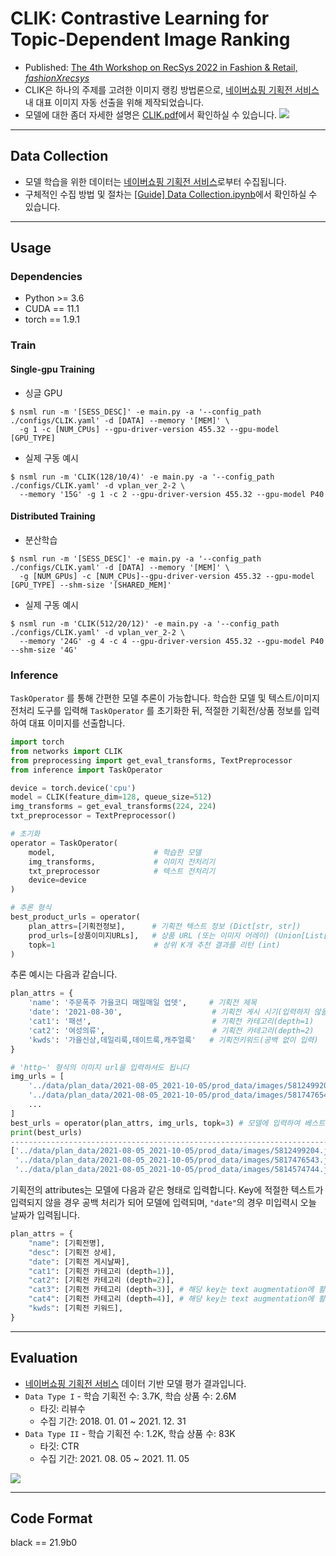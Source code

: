# CLIK: Contrastive Learning for Topic-Dependent Image Ranking
* Published: [The 4th Workshop on RecSys 2022 in Fashion & Retail, *fashionXrecsys*](https://recsys.acm.org/recsys22/fashionxrecsys/)
* CLIK은 하나의 주제를 고려한 이미지 랭킹 방법론으로, [네이버쇼핑 기획전 서비스](https://shopping.naver.com/plan2/p/index.naver) 내 대표 이미지 자동 선출을 위해 제작되었습니다.
* 모델에 대한 좀더 자세한 설명은 [CLIK.pdf](https://github.com/iloveslowfood/CLIK/blob/main/etc/CLIK.pdf)에서 확인하실 수 있습니다.
![](https://github.com/iloveslowfood/CLIK/blob/main/etc/arch.png?raw=true)

---
## Data Collection
* 모델 학습을 위한 데이터는 [네이버쇼핑 기획전 서비스](https://shopping.naver.com/plan2/p/index.naver)로부터 수집됩니다.
* 구체적인 수집 방법 및 절차는 [[Guide] Data Collection.ipynb](https://github.com/iloveslowfood/CLIK/blob/main/etc/%5BGuide%5D%20Data%20Collection.ipynb)에서 확인하실 수 있습니다.

---
## Usage

### Dependencies
* Python >= 3.6
* CUDA == 11.1
* torch == 1.9.1

### Train

#### Single-gpu Training
* 싱글 GPU
```shell
$ nsml run -m '[SESS_DESC]' -e main.py -a '--config_path ./configs/CLIK.yaml' -d [DATA] --memory '[MEM]' \
  -g 1 -c [NUM_CPUs] --gpu-driver-version 455.32 --gpu-model [GPU_TYPE]
```
* 실제 구동 예시
```shell
$ nsml run -m 'CLIK(128/10/4)' -e main.py -a '--config_path ./configs/CLIK.yaml' -d vplan_ver_2-2 \
  --memory '15G' -g 1 -c 2 --gpu-driver-version 455.32 --gpu-model P40
```

#### Distributed Training
* 분산학습
```shell
$ nsml run -m '[SESS_DESC]' -e main.py -a '--config_path ./configs/CLIK.yaml' -d [DATA] --memory '[MEM]' \
  -g [NUM_GPUs] -c [NUM_CPUs]--gpu-driver-version 455.32 --gpu-model [GPU_TYPE] --shm-size '[SHARED_MEM]'
```
* 실제 구동 예시
```
$ nsml run -m 'CLIK(512/20/12)' -e main.py -a '--config_path ./configs/CLIK.yaml' -d vplan_ver_2-2 \
  --memory '24G' -g 4 -c 4 --gpu-driver-version 455.32 --gpu-model P40 --shm-size '4G'
```

### Inference
`TaskOperator` 를 통해 간편한 모델 추론이 가능합니다. 학습한 모델 및 텍스트/이미지 전처리 도구를 입력해 `TaskOperator` 를 초기화한 뒤, 적절한 기획전/상품 정보를 입력하여 대표 이미지를 선출합니다.
```python
import torch
from networks import CLIK
from preprocessing import get_eval_transforms, TextPreprocessor
from inference import TaskOperator

device = torch.device('cpu')
model = CLIK(feature_dim=128, queue_size=512)
img_transforms = get_eval_transforms(224, 224)
txt_preprocessor = TextPreprocessor()

# 초기화
operator = TaskOperator(
    model,                      # 학습한 모델
    img_transforms,             # 이미지 전처리기
    txt_preprocessor            # 텍스트 전처리기
    device=device
)

# 추론 형식
best_product_urls = operator(
    plan_attrs=[기획전정보],      # 기획전 텍스트 정보 (Dict[str, str])
    prod_urls=[상품이미지URLs],   # 상품 URL (또는 이미지 어레이) (Union[List[str], List[np.array]])
    topk=1                      # 상위 K개 추천 결과를 리턴 (int)
)
```

추론 예시는 다음과 같습니다.
```python
plan_attrs = {
    'name': '주문폭주 가을코디 매일매일 업뎃',     # 기획전 제목
    'date': '2021-08-30',                    # 기획전 게시 시기(입력하지 않을 경우 오늘 날짜로 대체됩니다.
    'cat1': '패션',                           # 기획전 카테고리(depth=1)
    'cat2': '여성의류',                        # 기획전 카테고리(depth=2)
    'kwds': '가을신상,데일리룩,데이트룩,캐주얼룩'   # 기획전키워드(공백 없이 입력)
}

# 'http~' 형식의 이미지 url을 입력하셔도 됩니다
img_urls = [ 
    '../data/plan_data/2021-08-05_2021-10-05/prod_data/images/5812499204.jpg', 
    '../data/plan_data/2021-08-05_2021-10-05/prod_data/images/5817476543.jpg',
    ...
]
best_urls = operator(plan_attrs, img_urls, topk=3) # 모델에 입력하여 베스트 상품 이미지 url을 추출
print(best_urls)
------------------------------------------------------------------------------------------
['../data/plan_data/2021-08-05_2021-10-05/prod_data/images/5812499204.jpg', 
 '../data/plan_data/2021-08-05_2021-10-05/prod_data/images/5817476543.jpg',
 '../data/plan_data/2021-08-05_2021-10-05/prod_data/images/5814574744.jpg']
```
기획전의 attributes는 모델에 다음과 같은 형태로 입력합니다. Key에 적절한 텍스트가 입력되지 않을 경우 공백 처리가 되어 모델에 입력되며, `"date"`의 경우 미입력시 오늘 날짜가 입력됩니다.
```python
plan_attrs = {
    "name": [기획전명],
    "desc": [기획전 상세],
    "date": [기획전 게시날짜],
    "cat1": [기획전 카테고리 (depth=1)],
    "cat2": [기획전 카테고리 (depth=2)],
    "cat3": [기획전 카테고리 (depth=3)], # 해당 key는 text augmentation에 활용되며, 추론 단계에서는 사용되지 않습니다.
    "cat4": [기획전 카테고리 (depth=4)], # 해당 key는 text augmentation에 활용되며, 추론 단계에서는 사용되지 않습니다.
    "kwds": [기획전 키워드],
}
```

---
## Evaluation
* [네이버쇼핑 기획전 서비스](https://shopping.naver.com/plan2/p/index.naver) 데이터 기반 모델 평가 결과입니다.
* `Data Type I` - 학습 기획전 수: 3.7K, 학습 상품 수: 2.6M
  * 타깃: 리뷰수
  * 수집 기간: 2018. 01. 01 \~ 2021. 12. 31
* `Data Type II` - 학습 기획전 수: 1.2K, 학습 상품 수: 83K
  * 타깃: CTR
  * 수집 기간: 2021. 08. 05 \~ 2021. 11. 05
  
![](https://github.com/iloveslowfood/CLIK/blob/main/etc/evaluation_results.jpg?raw=true)

---
## Code Format
black == 21.9b0
